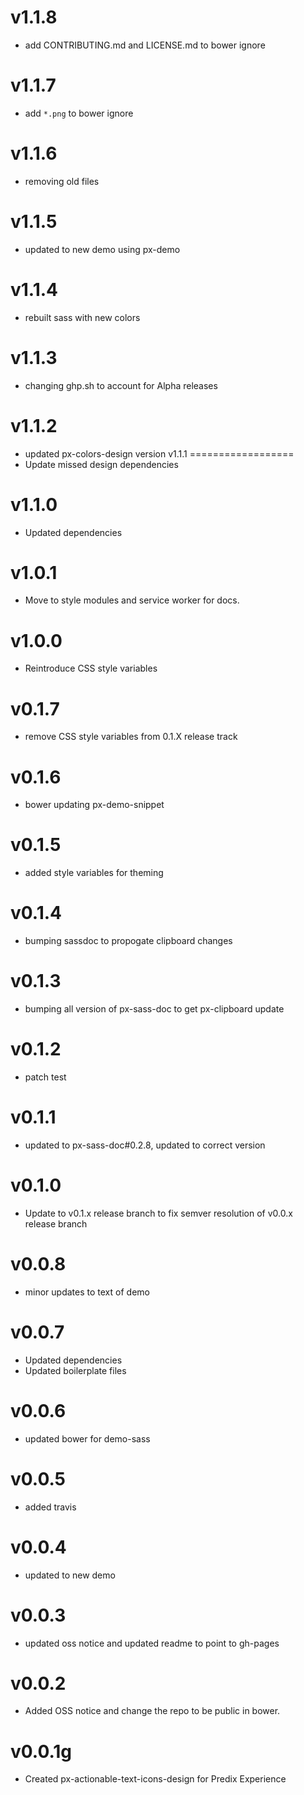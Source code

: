 v1.1.8
==================
* add CONTRIBUTING.md and LICENSE.md to bower ignore 

v1.1.7
==================
* add `*.png` to bower ignore

v1.1.6
==================
* removing old files

v1.1.5
==================
* updated to new demo using px-demo

v1.1.4
==================
* rebuilt sass with new colors

v1.1.3
==================
* changing ghp.sh to account for Alpha releases

v1.1.2
==================
* updated px-colors-design version
v1.1.1
==================
* Update missed design dependencies

v1.1.0
==================
* Updated dependencies

v1.0.1
==================
* Move to style modules and service worker for docs.

v1.0.0
==================
* Reintroduce CSS style variables

v0.1.7
==================
* remove CSS style variables from 0.1.X release track

v0.1.6
==================
* bower updating px-demo-snippet

v0.1.5
==================
* added style variables for theming

v0.1.4
==================
* bumping sassdoc to propogate clipboard changes

v0.1.3
==================
* bumping all version of px-sass-doc to get px-clipboard update

v0.1.2
==================
* patch test

v0.1.1
==========================
* updated to px-sass-doc#0.2.8, updated to correct version

v0.1.0
 ==========================
 * Update to v0.1.x release branch to fix semver resolution of v0.0.x release branch

v0.0.8
==========================
* minor updates to text of demo

v0.0.7
==========================
* Updated dependencies
* Updated boilerplate files

v0.0.6
==========================
* updated bower for demo-sass

v0.0.5
==========================
* added travis

v0.0.4
==========================
* updated to new demo

v0.0.3
==========================
* updated oss notice and updated readme to point to gh-pages

v0.0.2
==========================
* Added OSS notice and change the repo to be public in bower.

v0.0.1g
==========================
* Created px-actionable-text-icons-design for Predix Experience

